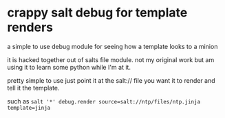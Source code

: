 crappy salt debug for template renders
======================================

a simple to use debug module for seeing how a template looks to a minion

it is hacked together out of salts file module. not my original work but am using it to learn some python while I'm at it. 

pretty simple to use
just point it at the salt:// file you want it to render and tell it the template. 

such as `salt '*' debug.render source=salt://ntp/files/ntp.jinja template=jinja`
